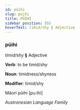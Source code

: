 ```yaml
---
id: püihi
slug: püihi
title: PÜİHİ
sidebar_position: 555
hoverText: timid/shy § Adjective
---
```


### püihi

*timid/shy* **§** Adjective

**Verb**: to be timid/shy

**Noun**: timidness/shyness

**Modifier**: timid/shy

Māori pūihi [puːihi]

*Austronesian Language Family*